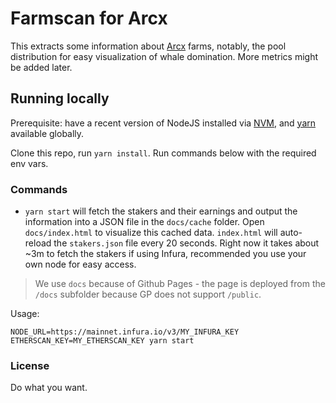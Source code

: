 # Farmscan for Arcx

This extracts some information about [Arcx](https://arcx.money) farms, notably, the pool distribution for easy visualization of whale domination. More metrics might be added later.

## Running locally

Prerequisite: have a recent version of NodeJS installed via [NVM](http://nvm.sh/), and [yarn](https://classic.yarnpkg.com/lang/en/) available globally.

Clone this repo, run `yarn install`. Run commands below with the required env vars.

### Commands

- `yarn start` will fetch the stakers and their earnings and output the information into a JSON file in the `docs/cache` folder. Open `docs/index.html` to visualize this cached data. `index.html` will auto-reload the `stakers.json` file every 20 seconds. Right now it takes about ~3m to fetch the stakers if using Infura, recommended you use your own node for easy access.

> We use `docs` because of Github Pages - the page is deployed from the `/docs` subfolder because GP does not support `/public`.

Usage:

```
NODE_URL=https://mainnet.infura.io/v3/MY_INFURA_KEY ETHERSCAN_KEY=MY_ETHERSCAN_KEY yarn start
```

### License

Do what you want.
